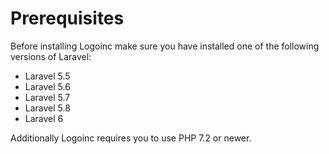 # Prerequisites

Before installing Logoinc make sure you have installed one of the following versions of Laravel:
- Laravel 5.5
- Laravel 5.6
- Laravel 5.7
- Laravel 5.8
- Laravel 6

Additionally Logoinc requires you to use PHP 7.2 or newer.